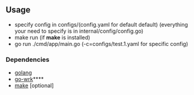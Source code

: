 ## Usage

- specify config in configs/(config.yaml for default default) (everything your need to specify is in internal/config/config.go)
- make run (if **make** is installed)
- go run ./cmd/app/main.go (-c=configs/test.1.yaml for specific config)

### Dependencies

- [golang](https://golang.org/)
- [go-wrk](https://github.com/dzhordano/go-wrk)****
- [make](https://www.gnu.org/software/make/) [optional]
